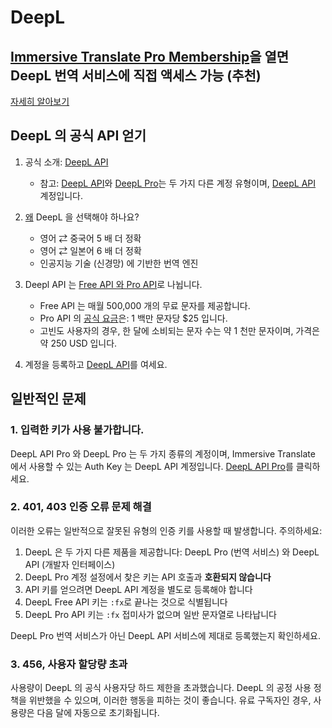 # DeepL

## [Immersive Translate Pro Membership](https://immersivetranslate.com/en/pricing/)을 열면 DeepL 번역 서비스에 직접 액세스 가능 (추천)

[자세히 알아보기](https://immersivetranslate.com/en/pricing/)

## DeepL 의 공식 API 얻기

1. 공식 소개: [DeepL API](https://www.deepl.com/en/pro#developer)

   - 참고: [DeepL API](https://www.deepl.com/en/pro#developer)와 [DeepL Pro](https://www.deepl.com/pro)는 두 가지 다른 계정 유형이며, [DeepL API](https://www.deepl.com/en/pro/select-country#developer) 계정입니다.

2. [왜](https://www.deepl.com/en/whydeepl) DeepL 을 선택해야 하나요?

   - 영어 ⇄ 중국어 5 배 더 정확
   - 영어 ⇄ 일본어 6 배 더 정확
   - 인공지능 기술 (신경망) 에 기반한 번역 엔진

3. Deepl API 는 [Free API 와 Pro API](https://www.deepl.com/en/pro#developer)로 나뉩니다.

   - Free API 는 매월 500,000 개의 무료 문자를 제공합니다.
   - Pro API 의 [공식 요금](https://www.deepl.com/en/pro#developer)은: 1 백만 문자당 $25 입니다.
   - 고빈도 사용자의 경우, 한 달에 소비되는 문자 수는 약 1 천만 문자이며, 가격은 약 250 USD 입니다.

4. 계정을 등록하고 [DeepL API](https://www.deepl.com/en/pro#developer)를 여세요.

## 일반적인 문제

### 1. 입력한 키가 사용 불가합니다.

DeepL API Pro 와 DeepL Pro 는 두 가지 종류의 계정이며, Immersive Translate 에서 사용할 수 있는 Auth Key 는 DeepL API 계정입니다. [DeepL API Pro](https://www.deepl.com/en/pro/select-country#developer)를 클릭하세요.

### 2. 401, 403 인증 오류 문제 해결

이러한 오류는 일반적으로 잘못된 유형의 인증 키를 사용할 때 발생합니다. 주의하세요:

1. DeepL 은 두 가지 다른 제품을 제공합니다: DeepL Pro (번역 서비스) 와 DeepL API (개발자 인터페이스)
2. DeepL Pro 계정 설정에서 찾은 키는 API 호출과 **호환되지 않습니다**
3. API 키를 얻으려면 DeepL API 계정을 별도로 등록해야 합니다
4. DeepL Free API 키는 `:fx`로 끝나는 것으로 식별됩니다
5. DeepL Pro API 키는 `:fx` 접미사가 없으며 일반 문자열로 나타납니다

DeepL Pro 번역 서비스가 아닌 DeepL API 서비스에 제대로 등록했는지 확인하세요.

### 3. 456, 사용자 할당량 초과

사용량이 DeepL 의 공식 사용자당 하드 제한을 초과했습니다. DeepL 의 공정 사용 정책을 위반했을 수 있으며, 이러한 행동을 피하는 것이 좋습니다. 유료 구독자인 경우, 사용량은 다음 달에 자동으로 초기화됩니다.
